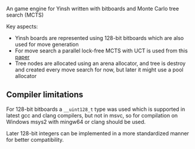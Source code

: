 An game engine for Yinsh written with bitboards and Monte Carlo tree search (MCTS)

Key aspects:
- Yinsh boards are represented using 128-bit bitboards which are also used for move generation
- For move search a parallel lock-free MCTS with UCT is used from this [paper](https://liacs.leidenuniv.nl/~plaata1/papers/paper_ICAART18.pdf)
- Tree nodes are allocated using an arena allocator, and tree is destroy and created every move search for now, but later it might use a pool allocator

## Compiler limitations
For 128-bit bitboards a `__uint128_t` type was used which is supported in latest gcc and clang compilers, but not in msvc, so for compilation on Windows msys2 with mingw64 or clang should be used.

Later 128-bit integers can be implemented in a more standardized manner for better compatibility.
